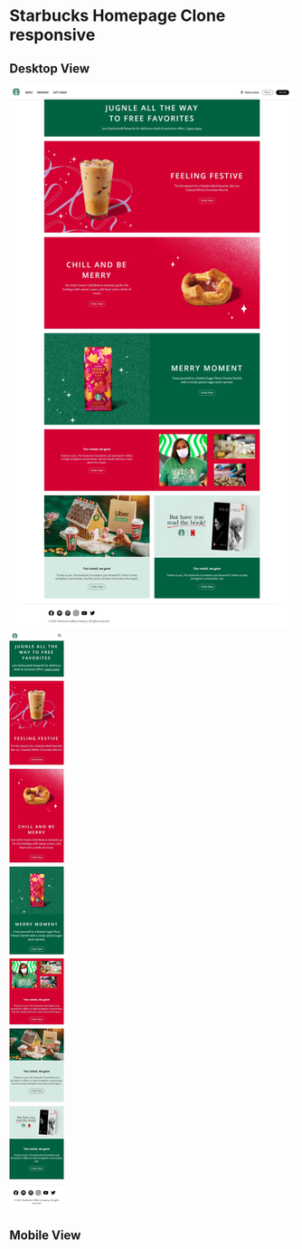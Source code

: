 # Starbucks Homepage Clone responsive

## Desktop View

<img src="./img/output1.jpeg" alt="Desktop View"><img src="./img/output2.jpeg" alt="Mobile View">

## Mobile View

